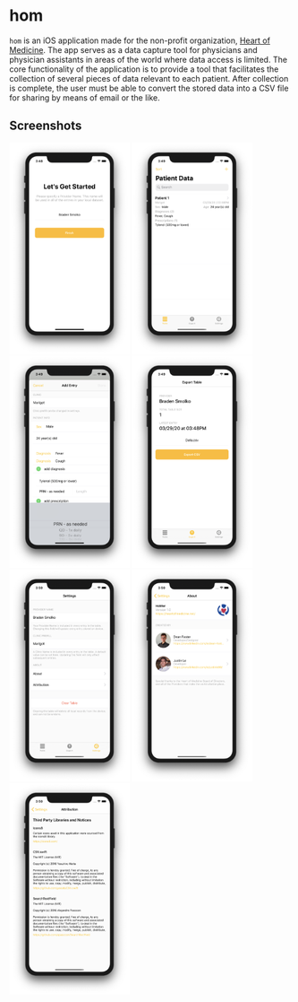 # hom
`hom` is an iOS application made for the non-profit organization, [Heart of Medicine](http://heartofmedicine.net). The app serves as a data capture tool for physicians and physician assistants in areas of the world where data access is limited. The core functionality of the application is to provide a tool that facilitates the collection of several pieces of data relevant to each patient. After collection is complete, the user must be able to convert the stored data into a CSV file for sharing by means of email or the like.

## Screenshots
<p "float: left"> 
  <img src="https://github.com/justinqle/hom/blob/master/Screenshots/Onboarding.png" width="215">
  <img src="https://github.com/justinqle/hom/blob/master/Screenshots/Table.png" width="215">
  <img src="https://github.com/justinqle/hom/blob/master/Screenshots/Form.png" width="215">
  <img src="https://github.com/justinqle/hom/blob/master/Screenshots/Export.png" width="215">
  <img src="https://github.com/justinqle/hom/blob/master/Screenshots/Settings.png" width="215">
  <img src="https://github.com/justinqle/hom/blob/master/Screenshots/About.png" width="215">
  <img src="https://github.com/justinqle/hom/blob/master/Screenshots/Attribution.png" width="215">
</p>
